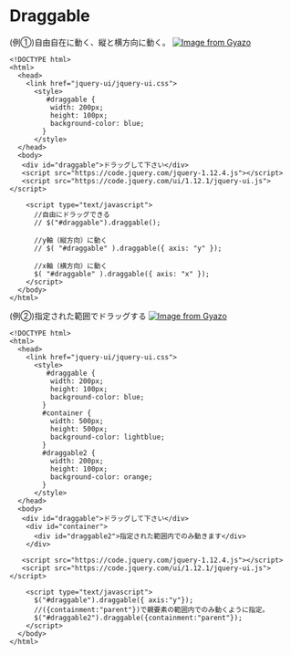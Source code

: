 # Draggable  
(例①)自由自在に動く、縦と横方向に動く。
[![Image from Gyazo](https://i.gyazo.com/5c3473f9f3a5bee45b3dfe72c60300ad.gif)](https://gyazo.com/5c3473f9f3a5bee45b3dfe72c60300ad)
```
<!DOCTYPE html>
<html>
  <head>
    <link href="jquery-ui/jquery-ui.css">
      <style>
         #draggable {
          width: 200px;
          height: 100px;
          background-color: blue;
        }
      </style>
  </head>
  <body>
   <div id="draggable">ドラッグして下さい</div>
   <script src="https://code.jquery.com/jquery-1.12.4.js"></script>
   <script src="https://code.jquery.com/ui/1.12.1/jquery-ui.js"></script>

    <script type="text/javascript">
      //自由にドラッグできる
      // $("#draggable").draggable();
      
      //y軸（縦方向）に動く
      // $( "#draggable" ).draggable({ axis: "y" });

      //x軸（横方向）に動く
      $( "#draggable" ).draggable({ axis: "x" });
    </script>
  </body>
</html>
```
(例②)指定された範囲でドラッグする
[![Image from Gyazo](https://i.gyazo.com/91a71783203c901d9987dbbbe6dfe9d6.gif)](https://gyazo.com/91a71783203c901d9987dbbbe6dfe9d6)
```
<!DOCTYPE html>
<html>
  <head>
    <link href="jquery-ui/jquery-ui.css">
      <style>
         #draggable {
          width: 200px;
          height: 100px;
          background-color: blue;
        }
        #container {
          width: 500px;
          height: 500px;
          background-color: lightblue;
        }
        #draggable2 {
          width: 200px;
          height: 100px;
          background-color: orange;
        }
      </style>
  </head>
  <body>
   <div id="draggable">ドラッグして下さい</div>
    <div id="container">
      <div id="draggable2">指定された範囲内でのみ動きます</div>
    </div>

   <script src="https://code.jquery.com/jquery-1.12.4.js"></script>
   <script src="https://code.jquery.com/ui/1.12.1/jquery-ui.js"></script>

    <script type="text/javascript">
      $("#draggable").draggable({ axis:"y"});
      //({containment:"parent"})で親要素の範囲内でのみ動くように指定。
      $("#draggable2").draggable({containment:"parent"});
    </script>
  </body>
</html>
```
